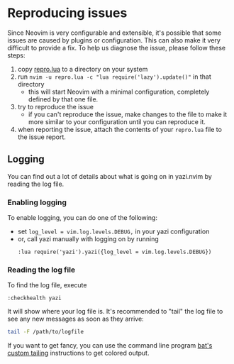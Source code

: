# Reproducing issues

Since Neovim is very configurable and extensible, it's possible that some issues
are caused by plugins or configuration. This can also make it very difficult to
provide a fix. To help us diagnose the issue, please follow these steps:

1. copy [repro.lua](../repro.lua) to a directory on your system
2. run `nvim -u repro.lua -c "lua require('lazy').update()"` in that directory
   - this will start Neovim with a minimal configuration, completely defined by
     that one file.
3. try to reproduce the issue
   - if you can't reproduce the issue, make changes to the file to make it more
     similar to your configuration until you can reproduce it.
4. when reporting the issue, attach the contents of your `repro.lua` file to the
   issue report.

## Logging

You can find out a lot of details about what is going on in yazi.nvim by reading
the log file.

### Enabling logging

To enable logging, you can do one of the following:

- set `log_level = vim.log.levels.DEBUG,` in your yazi configuration
- or, call yazi manually with logging on by running
  ```vim
  :lua require('yazi').yazi({log_level = vim.log.levels.DEBUG})
  ```

### Reading the log file

To find the log file, execute

```vim
:checkhealth yazi
```

It will show where your log file is. It's recommended to "tail" the log file to
see any new messages as soon as they arrive:

```sh
tail -F /path/to/logfile
```

If you want to get fancy, you can use the command line program
[bat's custom tailing](https://github.com/sharkdp/bat?tab=readme-ov-file#tail--f)
instructions to get colored output.

